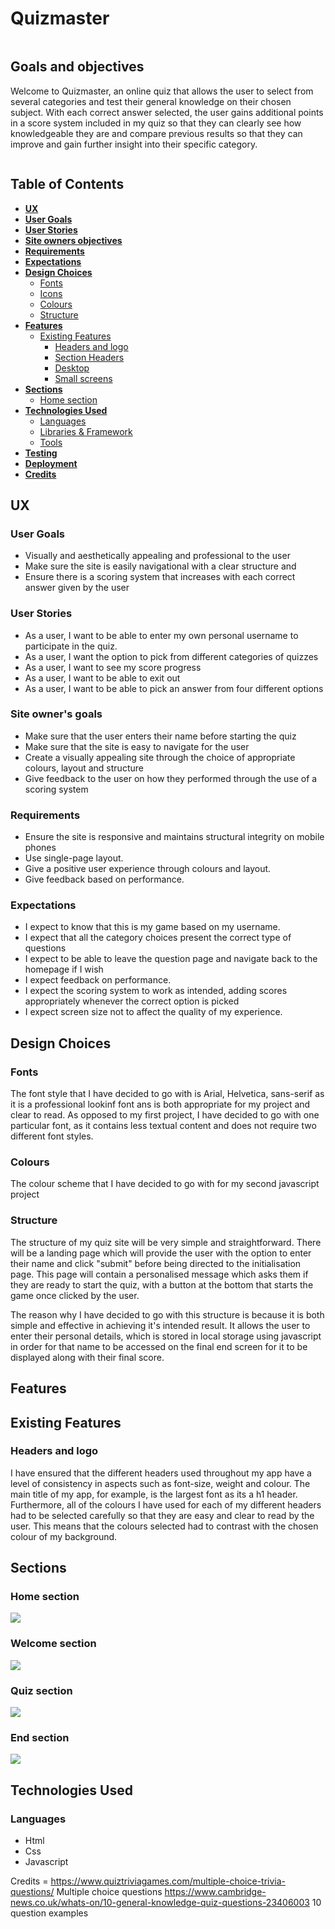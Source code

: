 # Quizmaster

<img>

## Goals and objectives

Welcome to Quizmaster, an online quiz that allows the user to select from several categories and test their general knowledge on their chosen subject. With each correct answer selected, the user gains additional points in a score system included in my quiz so that they can clearly see how knowledgeable they are and compare previous results so that they can improve and gain further insight into their specific category. 

<img>

## Table of Contents

* [**UX**](#ux)
* [**User Goals**](#user-goals)
* [**User Stories**](#user-stories)
* [**Site owners objectives**](#site-owners-objectives)
* [**Requirements**](#requirements)
* [**Expectations**](#expectations)
* [**Design Choices**](#design-choices)
    + [Fonts](#fonts)
    + [Icons](#icons)
    + [Colours](#colours)
    + [Structure](#structure)
* [**Features**](#features)
    + [Existing Features](#existing-features)
      - [Headers and logo](#headers-and-logo)
      - [Section Headers](#section-headers)
      - [Desktop](#desktop)
      - [Small screens](#small-screens)
* [**Sections**](#sections)
    + [Home section](#home-section)
* [**Technologies Used**](#technologies-used)
    + [Languages](#languages)
    + [Libraries & Framework](#libraries-and-framework)
    + [Tools](#tools)
* [**Testing**](#testing)
* [**Deployment**](#deployment)
* [**Credits**](#credits)

## UX

### User Goals

* Visually and aesthetically appealing and professional to the user
* Make sure the site is easily navigational with a clear structure and 
* Ensure there is a scoring system that increases with each correct answer given by the user

### User Stories
* As a user, I want to be able to enter my own personal username to participate in the quiz.
* As a user, I want the option to pick from different categories of quizzes
* As a user, I want to see my score progress
* As a user, I want to be able to exit out 
* As a user, I want to be able to pick an answer from four different options

### Site owner's goals

* Make sure that the user enters their name before starting the quiz
* Make sure that the site is easy to navigate for the user 
* Create a visually appealing site through the choice of appropriate colours, layout and structure
* Give feedback to the user on how they performed through the use of a scoring system

### Requirements

* Ensure the site is responsive and maintains structural integrity on mobile phones
* Use single-page layout.
* Give a positive user experience through colours and layout.
* Give feedback based on performance.

### Expectations

* I expect to know that this is my game based on my username.
* I expect that all the category choices present the correct type of questions
* I expect to be able to leave the question page and navigate back to the homepage if I wish
* I expect feedback on performance.
* I expect the scoring system to work as intended, adding scores appropriately whenever the correct option is picked
* I expect screen size not to affect the quality of my experience.

## Design Choices

### Fonts

The font style that I have decided to go with is Arial, Helvetica, sans-serif as it is a professional lookinf font ans is both appropriate for my project and clear to read. As opposed to my first project, I have decided to go with one particular font, as it contains less textual content and does not require two different font styles.


### Colours

The colour scheme that I have decided to go with for my second javascript project 


### Structure

The structure of my quiz site will be very simple and straightforward. There will be a landing page which will provide the user with the option to enter their name and click "submit" before being directed to the initialisation page. This page will contain a personalised message which asks them if they are ready to start the quiz, with a button at the bottom that starts the game once clicked by the user.

The reason why I have decided to go with this structure is because it is both simple and effective in achieving it's intended result. It allows the user to enter their personal details, which is stored in local storage using javascript in order for that name to be accessed on the final end screen for it to be displayed along with their final score.

## Features

## Existing Features

### Headers and logo

I have ensured that the different headers used throughout my app have a level of consistency in aspects such as font-size, weight and colour. The main title of my app, for example, is the largest font as its a h1 header. Furthermore, all of the colours I have used for each of my different headers had to be selected carefully so that they are easy and clear to read by the user. This means that the colours selected had to contrast with the chosen colour of my background. 



## Sections

### Home section

<img src="./doc-images/quizmaster-home.jpg">

### Welcome section

<img src="./doc-images/quizmaster-welcome.jpg">

### Quiz section

<img src="./doc-images/quizmaster-quiz.jpg">

### End section

<img src="./doc-images/quizmaster-end.jpg">

## Technologies Used

### Languages

* Html
* Css
* Javascript




Credits = https://www.quiztriviagames.com/multiple-choice-trivia-questions/ Multiple choice questions
https://www.cambridge-news.co.uk/whats-on/10-general-knowledge-quiz-questions-23406003 10 question examples